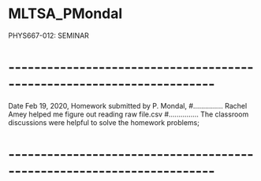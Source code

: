 # MLTSA_PMondal
PHYS667-012: SEMINAR

# ----------------------------------------------------------------------
Date Feb 19, 2020,
Homework submitted by P. Mondal,
#...............
Rachel Amey helped me figure out reading raw file.csv
#...............
The classroom discussions were helpful to solve the homework problems;
# ----------------------------------------------------------------------

